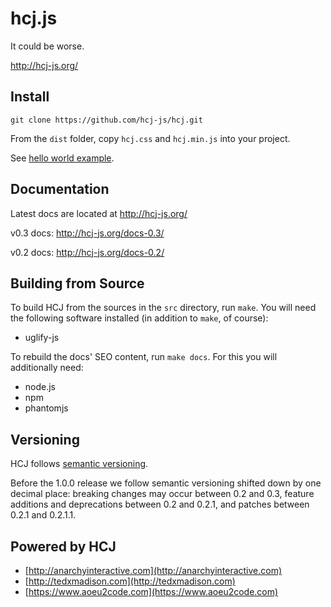 # hcj.js #

It could be worse.

http://hcj-js.org/

## Install ##

`git clone https://github.com/hcj-js/hcj.git`

From the `dist` folder, copy `hcj.css` and `hcj.min.js` into your project.

See [hello world example](http://hcj-js.org/helloWorld.html).

## Documentation ##

Latest docs are located at http://hcj-js.org/

v0.3 docs: http://hcj-js.org/docs-0.3/

v0.2 docs: http://hcj-js.org/docs-0.2/

## Building from Source ##

To build HCJ from the sources in the `src` directory, run `make`.  You
will need the following software installed (in addition to `make`, of
course):

* uglify-js

To rebuild the docs' SEO content, run `make docs`.  For this you will
additionally need:

* node.js
* npm
* phantomjs

## Versioning ##

HCJ follows [semantic versioning](https://semver.org/).

Before the 1.0.0 release we follow semantic versioning shifted down by
one decimal place: breaking changes may occur between 0.2 and 0.3,
feature additions and deprecations between 0.2 and 0.2.1, and patches
between 0.2.1 and 0.2.1.1.

## Powered by HCJ ##

* [http://anarchyinteractive.com](http://anarchyinteractive.com)
* [http://tedxmadison.com](http://tedxmadison.com)
* [https://www.aoeu2code.com](https://www.aoeu2code.com)
